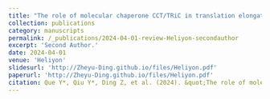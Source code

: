 ```yaml
---
title: "The role of molecular chaperone CCT/TRiC in translation elongation: A literature review"
collection: publications
category: manuscripts
permalink: /_publications/2024-04-01-review-Heliyon-secondauthor
excerpt: 'Second Author.'
date: 2024-04-01
venue: 'Heliyon'
slidesurl: 'http://Zheyu-Ding.github.io/files/Heliyon.pdf'
paperurl: 'http://Zheyu-Ding.github.io/files/Heliyon.pdf'
citation: Que Y*, Qiu Y*, Ding Z, et al. (2024). &quot;The role of molecular chaperone CCT/TRiC in translation elongation: A literature review.&quot; <i>Heliyon</i>. 10(7):e29029'
---
```



